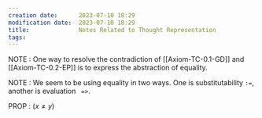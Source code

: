 ```yaml
---
creation date:		2023-07-10 18:29
modification date:	2023-07-10 18:29
title: 				Notes Related to Thought Representation
tags:
---
```

NOTE : One way to resolve the contradiction of [[Axiom-TC-0.1-GD]] and [[Axiom-TC-0.2-EP]] is to express the abstraction of equality. 

NOTE : We seem to be using equality in two ways. One is substitutability `:=`, another is evaluation ` =>`.

PROP : $(x \neq y)$ 
